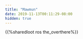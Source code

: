 ```yaml
---
title: "Mawmun"
date: 2019-11-13T00:11:29-08:00
hidden: true
---
```


{{%sharedloot ros the_overthere%}}